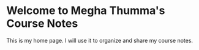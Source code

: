 # Welcome to Megha Thumma's Course Notes

This is my home page. I will use it to organize and share my course notes.